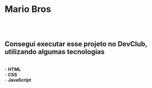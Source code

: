 <h1>Mario Bros</h1>
</br>
</br>
<h2>Consegui executar esse projeto no DevClub, utilizando algumas tecnologias</h2>
</br>
- <b>HTML</b>
</br>
- <b>CSS</b>
</br>
- <b>JavaScript</b>
